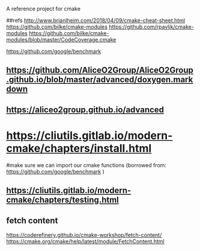 A reference project for cmake

##refs
http://www.brianlheim.com/2018/04/09/cmake-cheat-sheet.html
https://github.com/bilke/cmake-modules
https://github.com/rpavlik/cmake-modules
https://github.com/bilke/cmake-modules/blob/master/CodeCoverage.cmake

https://github.com/google/benchmark

## https://github.com/AliceO2Group/AliceO2Group.github.io/blob/master/advanced/doxygen.markdown
## https://aliceo2group.github.io/advanced

# https://cliutils.gitlab.io/modern-cmake/chapters/install.html
#make sure we can import our cmake functions (borrowed from: https://github.com/google/benchmark )
## https://cliutils.gitlab.io/modern-cmake/chapters/testing.html

## fetch content
https://coderefinery.github.io/cmake-workshop/fetch-content/
https://cmake.org/cmake/help/latest/module/FetchContent.html
